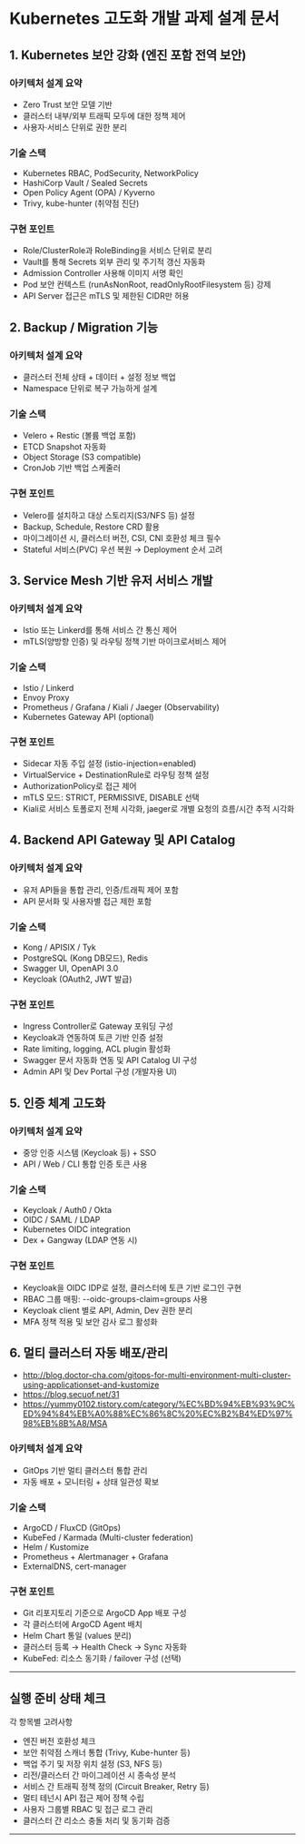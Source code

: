 # Kubernetes 고도화 개발 과제 설계 문서

## 1. Kubernetes 보안 강화 (엔진 포함 전역 보안)

### 아키텍처 설계 요약
- Zero Trust 보안 모델 기반
- 클러스터 내부/외부 트래픽 모두에 대한 정책 제어
- 사용자·서비스 단위로 권한 분리

### 기술 스택
- Kubernetes RBAC, PodSecurity, NetworkPolicy
- HashiCorp Vault / Sealed Secrets
- Open Policy Agent (OPA) / Kyverno
- Trivy, kube-hunter (취약점 진단)

### 구현 포인트
- Role/ClusterRole과 RoleBinding을 서비스 단위로 분리
- Vault를 통해 Secrets 외부 관리 및 주기적 갱신 자동화
- Admission Controller 사용해 이미지 서명 확인
- Pod 보안 컨텍스트 (runAsNonRoot, readOnlyRootFilesystem 등) 강제
- API Server 접근은 mTLS 및 제한된 CIDR만 허용


## 2. Backup / Migration 기능

### 아키텍처 설계 요약
- 클러스터 전체 상태 + 데이터 + 설정 정보 백업
- Namespace 단위로 복구 가능하게 설계

### 기술 스택
- Velero + Restic (볼륨 백업 포함)
- ETCD Snapshot 자동화
- Object Storage (S3 compatible)
- CronJob 기반 백업 스케줄러

### 구현 포인트
- Velero를 설치하고 대상 스토리지(S3/NFS 등) 설정
- Backup, Schedule, Restore CRD 활용
- 마이그레이션 시, 클러스터 버전, CSI, CNI 호환성 체크 필수
- Stateful 서비스(PVC) 우선 복원 → Deployment 순서 고려


## 3. Service Mesh 기반 유저 서비스 개발

### 아키텍처 설계 요약
- Istio 또는 Linkerd를 통해 서비스 간 통신 제어
- mTLS(양방향 인증) 및 라우팅 정책 기반 마이크로서비스 제어

### 기술 스택
- Istio / Linkerd
- Envoy Proxy
- Prometheus / Grafana / Kiali / Jaeger (Observability)
- Kubernetes Gateway API (optional)

### 구현 포인트
- Sidecar 자동 주입 설정 (istio-injection=enabled)
- VirtualService + DestinationRule로 라우팅 정책 설정
- AuthorizationPolicy로 접근 제어
- mTLS 모드: STRICT, PERMISSIVE, DISABLE 선택
- Kiali로 서비스 토폴로지 전체 시각화, jaeger로 개별 요청의 흐름/시간 추적 시각화


## 4. Backend API Gateway 및 API Catalog

### 아키텍처 설계 요약
- 유저 API들을 통합 관리, 인증/트래픽 제어 포함
- API 문서화 및 사용자별 접근 제한 포함

### 기술 스택
- Kong / APISIX / Tyk
- PostgreSQL (Kong DB모드), Redis
- Swagger UI, OpenAPI 3.0
- Keycloak (OAuth2, JWT 발급)

### 구현 포인트
- Ingress Controller로 Gateway 포워딩 구성
- Keycloak과 연동하여 토큰 기반 인증 설정
- Rate limiting, logging, ACL plugin 활성화
- Swagger 문서 자동화 연동 및 API Catalog UI 구성
- Admin API 및 Dev Portal 구성 (개발자용 UI)


## 5. 인증 체계 고도화

### 아키텍처 설계 요약
- 중앙 인증 시스템 (Keycloak 등) + SSO
- API / Web / CLI 통합 인증 토큰 사용

### 기술 스택
- Keycloak / Auth0 / Okta
- OIDC / SAML / LDAP
- Kubernetes OIDC integration
- Dex + Gangway (LDAP 연동 시)

### 구현 포인트
- Keycloak을 OIDC IDP로 설정, 클러스터에 토큰 기반 로그인 구현
- RBAC 그룹 매핑: --oidc-groups-claim=groups 사용
- Keycloak client 별로 API, Admin, Dev 권한 분리
- MFA 정책 적용 및 보안 감사 로그 활성화


## 6. 멀티 클러스터 자동 배포/관리
- http://blog.doctor-cha.com/gitops-for-multi-environment-multi-cluster-using-applicationset-and-kustomize
- https://blog.secuof.net/31
- https://yummy0102.tistory.com/category/%EC%BD%94%EB%93%9C%ED%94%84%EB%A0%88%EC%86%8C%20%EC%B2%B4%ED%97%98%EB%8B%A8/MSA
### 아키텍처 설계 요약
- GitOps 기반 멀티 클러스터 통합 관리
- 자동 배포 + 모니터링 + 상태 일관성 확보

### 기술 스택
- ArgoCD / FluxCD (GitOps)
- KubeFed / Karmada (Multi-cluster federation)
- Helm / Kustomize
- Prometheus + Alertmanager + Grafana
- ExternalDNS, cert-manager

### 구현 포인트
- Git 리포지토리 기준으로 ArgoCD App 배포 구성
- 각 클러스터에 ArgoCD Agent 배치
- Helm Chart 통일 (values 분리)
- 클러스터 등록 → Health Check → Sync 자동화
- KubeFed: 리소스 동기화 / failover 구성 (선택)

---

## 실행 준비 상태 체크

각 항목별 고려사항
- 엔진 버전 호환성 체크
- 보안 취약점 스캐너 통합 (Trivy, Kube-hunter 등)
- 백업 주기 및 저장 위치 설정 (S3, NFS 등)
- 리전/클러스터 간 마이그레이션 시 종속성 분석
- 서비스 간 트래픽 정책 정의 (Circuit Breaker, Retry 등)
- 멀티 테넌시 API 접근 제어 정책 수립
- 사용자 그룹별 RBAC 및 접근 로그 관리
- 클러스터 간 리소스 충돌 처리 및 동기화 검증

---

